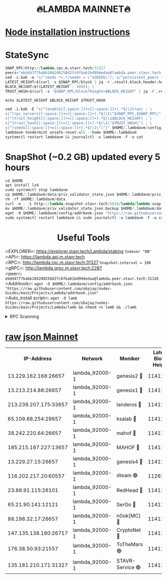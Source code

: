 <h1 align="center"> 🔥LAMBDA MAINNET🔥</h1>


[Node installation instructions](https://github.com/obajay/nodes-Guides/tree/main/Projects/Lambda)
=


# StateSync
```python
SNAP_RPC=http://lambda.rpc.m.stavr.tech:31327
peers="ebdd47f7babb184240258d2fc6fba61bd994edaa@lambda.peer.stavr.tech:31326" 
sed -i.bak -e "s/^seeds *=.*/seeds = \"$SEEDS\"/; s/^persistent_peers *=.*/persistent_peers = \"$PEERS\"/" $HOME/.lambdavm/config/config.toml
LATEST_HEIGHT=$(curl -s $SNAP_RPC/block | jq -r .result.block.header.height); \
BLOCK_HEIGHT=$((LATEST_HEIGHT - 100)); \
TRUST_HASH=$(curl -s "$SNAP_RPC/block?height=$BLOCK_HEIGHT" | jq -r .result.block_id.hash)

echo $LATEST_HEIGHT $BLOCK_HEIGHT $TRUST_HASH

sed -i.bak -E "s|^(enable[[:space:]]+=[[:space:]]+).*$|\1true| ; \
s|^(rpc_servers[[:space:]]+=[[:space:]]+).*$|\1\"$SNAP_RPC,$SNAP_RPC\"| ; \
s|^(trust_height[[:space:]]+=[[:space:]]+).*$|\1$BLOCK_HEIGHT| ; \
s|^(trust_hash[[:space:]]+=[[:space:]]+).*$|\1\"$TRUST_HASH\"| ; \
s|^(seeds[[:space:]]+=[[:space:]]+).*$|\1\"\"|" $HOME/.lambdavm/config/config.toml
lambdavm tendermint unsafe-reset-all --home $HOME/.lambdavm
systemctl restart lambdavm && journalctl -u lambdavm -f -o cat

```
# SnapShot (~0.2 GB) updated every 5 hours
```python
cd $HOME
apt install lz4
sudo systemctl stop lambdavm
cp $HOME/.lambdavm/data/priv_validator_state.json $HOME/.lambdavm/priv_validator_state.json.backup
rm -rf $HOME/.lambdavm/data
curl -o - -L http://lambda.snapshot.stavr.tech:5016/lambda/lambda-snap.tar.lz4 | lz4 -c -d - | tar -x -C $HOME/.lambdavm --strip-components 2
mv $HOME/.lambdavm/priv_validator_state.json.backup $HOME/.lambdavm/data/priv_validator_state.json
wget -O $HOME/.lambdavm/config/addrbook.json "https://raw.githubusercontent.com/obajay/nodes-Guides/main/Projects/Lambda/addrbook.json"
sudo systemctl restart lambdavm && sudo journalctl -u lambdavm -f -o cat
```
 <h1 align="center"> Useful Tools</h1>

🔥EXPLORER🔥:      https://explorer.stavr.tech/Lambda/staking	        `Indexer "ON"` \
🔥API🔥: 			 		 https://lambda.api.m.stavr.tech \
🔥RPC🔥:           http://lambda.rpc.m.stavr.tech:31327	              `Snapshot-interval = 100` \
🔥gRPC🔥:          http://lambda.grpc.m.stavr.tech:2287 \
🔥peer🔥:					 `ebdd47f7babb184240258d2fc6fba61bd994edaa@lambda.peer.stavr.tech:31326` \
🔥Addrbook🔥:    ```wget -O $HOME/.lambdavm/config/addrbook.json "https://raw.githubusercontent.com/obajay/nodes-Guides/main/Projects/Lambda/addrbook.json"``` \
🔥Auto_install script🔥: ```wget -O lamb https://raw.githubusercontent.com/obajay/nodes-Guides/main/Projects/Lambda/lamb && chmod +x lamb && ./lamb```


<details>
<summary>RPC Scanning</summary>

<h2 align="center"> We scan nodes in real time every 4 hours. And we provide the final result of RPC endpoints.
We cannot influence the operation of these nodes in any way. </h2>


```python
If Voting Power is higher than 0 --> then the Node is a validator of the network and may be subject to attack and be a potential threat to the chain.
```
```python
We marked such validators with a red symbol
```

</details>

[raw json Mainnet](https://rpc-check.lambm.stavr.tech/lambm/rpc-lambm-result.json)
=


<table><tr><th>IP-Address</th><th>Network</th><th>Moniker</th><th>Latest Block Height</th><th>Earliest Block Height</th><th>Catching Up</th><th>Tx Index</th><th>Voting Power</th><th>Scan Time</th></tr><tr><td>13.229.162.168:26657</td><td>lambda_92000-1</td><td>genesis2 🔴</td><td>11411415</td><td>1</td><td>False</td><td>on</td><td>16875292</td><td>2024-01-29T06:08:58.339888879UTC</td></tr><tr><td>13.213.214.88:26657</td><td>lambda_92000-1</td><td>genesis1 🔴</td><td>11411416</td><td>1</td><td>False</td><td>on</td><td>107835</td><td>2024-01-29T06:09:03.201925047UTC</td></tr><tr><td>213.239.207.175:33657</td><td>lambda_92000-1</td><td>landeros 🔴</td><td>11411414</td><td>8136001</td><td>False</td><td>off</td><td>1397729</td><td>2024-01-29T06:08:52.650496525UTC</td></tr><tr><td>65.109.88.254:29657</td><td>lambda_92000-1</td><td>ksalab 🔴</td><td>11411417</td><td>8715001</td><td>False</td><td>on</td><td>510465</td><td>2024-01-29T06:09:06.192380968UTC</td></tr><tr><td>38.242.220.64:26657</td><td>lambda_92000-1</td><td>mahof 🔴</td><td>11411412</td><td>10131001</td><td>False</td><td>off</td><td>770350</td><td>2024-01-29T06:08:45.968885578UTC</td></tr><tr><td>185.215.167.227:13657</td><td>lambda_92000-1</td><td>MAHOF 🔴</td><td>11411416</td><td>10134001</td><td>False</td><td>on</td><td>2051510</td><td>2024-01-29T06:09:01.919329033UTC</td></tr><tr><td>13.229.27.15:26657</td><td>lambda_92000-1</td><td>genesis4 🔴</td><td>11411416</td><td>11043001</td><td>False</td><td>on</td><td>9665448</td><td>2024-01-29T06:09:01.608595690UTC</td></tr><tr><td>116.202.217.20:60557</td><td>lambda_92000-1</td><td>dteam 🟢</td><td>11261207</td><td>11223001</td><td>False</td><td>on</td><td>0</td><td>2024-01-29T06:08:46.234101947UTC</td></tr><tr><td>23.88.91.115:26101</td><td>lambda_92000-1</td><td>RedHead 🔴</td><td>11411414</td><td>11311414</td><td>False</td><td>off</td><td>553202</td><td>2024-01-29T06:08:52.988890541UTC</td></tr><tr><td>65.21.90.141:12121</td><td>lambda_92000-1</td><td>SerGo 🔴</td><td>11411418</td><td>11311418</td><td>False</td><td>off</td><td>10611986</td><td>2024-01-29T06:09:09.084723301UTC</td></tr><tr><td>88.198.32.17:26657</td><td>lambda_92000-1</td><td>n0ok[MC] 🔴</td><td>11411419</td><td>11311419</td><td>False</td><td>off</td><td>1578630</td><td>2024-01-29T06:09:12.207073982UTC</td></tr><tr><td>147.135.138.180:26717</td><td>lambda_92000-1</td><td>CryptoNet 🔴</td><td>11411417</td><td>11383001</td><td>False</td><td>off</td><td>763406</td><td>2024-01-29T06:09:03.487201400UTC</td></tr><tr><td>176.38.50.93:21557</td><td>lambda_92000-1</td><td>ToTheMars 🟢</td><td>11411418</td><td>11395001</td><td>False</td><td>on</td><td>0</td><td>2024-01-29T06:09:08.708262470UTC</td></tr><tr><td>135.181.210.171:31327</td><td>lambda_92000-1</td><td>STAVR-Service 🟢</td><td>11411417</td><td>11408501</td><td>False</td><td>on</td><td>0</td><td>2024-01-29T06:09:05.858627532UTC</td></tr></table>
